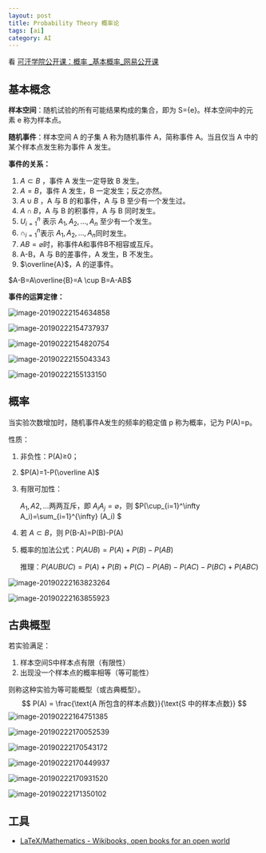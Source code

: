```yaml
---
layout: post
title: Probability Theory 概率论
tags: [ai]
category: AI
---
```


看 [可汗学院公开课：概率 _基本概率_网易公开课](https://open.163.com/movie/2011/3/B/Q/M82IF3HFQ_M831V1DBQ.html)

## 基本概念

**样本空间**：随机试验的所有可能结果构成的集合，即为 S={e}。样本空间中的元素 e 称为样本点。

**随机事件**：样本空间 A 的子集 A 称为随机事件 A，简称事件 A。当且仅当 A 中的某个样本点发生称为事件 A 发生。

**事件的关系：**

1. $A\subset B​$ ，事件 A 发生一定导致 B 发生。
2. $A = B$，事件 A 发生，B 一定发生；反之亦然。
3. $A \cup B$ ，A 与 B 的和事件，A 与 B 至少有一个发生过。
4. $A \cap B$，A 与 B 的积事件，A 与 B 同时发生。
5. $U_{i=1}^n$ 表示 $A_1, A_2, \dots, A_n$ 至少有一个发生。
6. $\cap_{i=1}^n​$ 表示 ​$A_1, A_2, \dots, A_n​$ 同时发生。
7. $AB=\varnothing​$ 时，称事件A和事件B不相容或互斥。
8. A-B，A 与 B的差事件，A 发生，B 不发生。
9. $\overline{A}$，A 的逆事件。

$A-B=A\overline{B}=A \cup B=A-AB$

**事件的运算定律：**

![image-20190222154634858](https://ws2.sinaimg.cn/large/006tKfTcgy1g0f8z38ez5j30o50aun0j.jpg)

![image-20190222154737937](https://ws4.sinaimg.cn/large/006tKfTcgy1g0f906z0ecj30ni0a3gpx.jpg)



![image-20190222154820754](https://ws1.sinaimg.cn/large/006tKfTcgy1g0f90xipd6j30lu083tbj.jpg)

![image-20190222155043343](https://ws4.sinaimg.cn/large/006tKfTcgy1g0f93emg4oj30nm0aswik.jpg)

![image-20190222155133150](https://ws1.sinaimg.cn/large/006tKfTcgy1g0f949grfaj30nk08kwh1.jpg)

## 概率

当实验次数增加时，随机事件A发生的频率的稳定值 p 称为概率，记为 P(A)=p。

性质：

1. 非负性：P(A)≥0；

2. $P(A)=1-P(\overline A)​$

3. 有限可加性：

   $A_1, A2, \dots​$ 两两互斥，即 $A_iA_j=\varnothing​$，则 $P(\cup_{i=1}^\infty A_i)=\sum_{i=1}^{\infty} (A_i) ​$

4. 若 $A \subset B​$，则 P(B-A)=P(B)-P(A)

5. 概率的加法公式：$P(AUB)=P(A)+P(B)-P(AB)​$

   推理：$P(AUBUC)=P(A)+P(B)+P(C)-P(AB)-P(AC)-P(BC)+P(ABC)$

![image-20190222163823264](https://ws3.sinaimg.cn/large/006tKfTcgy1g0fagzzxg5j30nl08gq69.jpg)

![image-20190222163855923](https://ws3.sinaimg.cn/large/006tKfTcgy1g0fahkmce9j30o20agq6p.jpg)

## 古典概型

若实验满足：

1. 样本空间S中样本点有限（有限性）
2. 出现没一个样本点的概率相等（等可能性）

则称这种实验为等可能概型（或古典概型）。
$$
P(A) = \frac{\text{A 所包含的样本点数}}{\text{S 中的样本点数}}
$$
![image-20190222164751385](https://ws2.sinaimg.cn/large/006tKfTcgy1g0faqurgb1j30nr077acp.jpg)

![image-20190222170052539](https://ws4.sinaimg.cn/large/006tKfTcgy1g0fb4e85x1j30m90addjh.jpg)

![image-20190222170543172](https://ws3.sinaimg.cn/large/006tKfTcgy1g0fb9g0q9oj30ms058myu.jpg)

![image-20190222170449937](https://ws3.sinaimg.cn/large/006tKfTcgy1g0fb8ib3lnj30lj09t42o.jpg)

![image-20190222170931520](https://ws2.sinaimg.cn/large/006tKfTcgy1g0fbde8rqfj30mf09pjv1.jpg)



![image-20190222171350102](https://ws1.sinaimg.cn/large/006tKfTcgy1g0fbhvs45jj30l50apn0j.jpg)

## 工具

- [LaTeX/Mathematics - Wikibooks, open books for an open world](https://en.wikibooks.org/wiki/LaTeX/Mathematics)